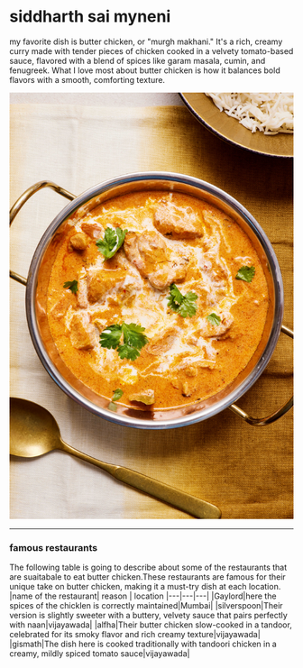 # siddharth sai myneni
my favorite dish is butter chicken, or "murgh makhani." It's a rich, creamy curry made 
with tender pieces of chicken cooked in a velvety tomato-based sauce, flavored with a blend of spices like garam masala,
cumin, and fenugreek. What I love most about butter chicken is how it balances bold flavors with a smooth, comforting texture.

![butterchicken](butterchicken.jpg)

---
### famous restaurants
The following table is going to describe about some of the restaurants that are suaitabale to eat butter chicken.These restaurants are famous for their unique take on butter chicken, making it a must-try dish at each location.
|name of the restaurant| reason | location
|---|---|---|
|Gaylord|here the spices of the chicklen is correctly maintained|Mumbai|
|silverspoon|Their version is slightly sweeter with a buttery, velvety sauce that pairs perfectly with naan|vijayawada|
|alfha|Their butter chicken slow-cooked in a tandoor, celebrated for its smoky flavor and rich creamy texture|vijayawada| 
|gismath|The dish here is cooked traditionally with tandoori chicken in a creamy, mildly spiced tomato sauce|vijayawada|
